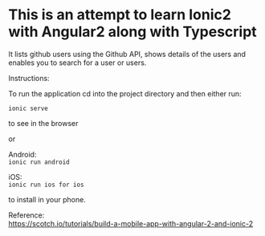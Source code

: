 
# This is an attempt to learn Ionic2 with Angular2 along with Typescript  

It lists github users using the Github API, shows details of the users and enables you to search for a user or users.

Instructions:  

To run the application cd into the project directory and then either run:

`ionic serve`  

to see in the browser

or  

Android:  
`ionic run android` 

iOS:  
`ionic run ios for ios`  

to install in your phone.

Reference:  
https://scotch.io/tutorials/build-a-mobile-app-with-angular-2-and-ionic-2